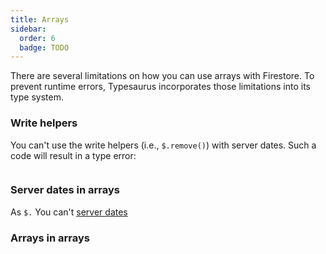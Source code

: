 ```yaml
---
title: Arrays
sidebar:
  order: 6
  badge: TODO
---
```


There are several limitations on how you can use arrays with Firestore. To prevent runtime errors, Typesaurus incorporates those limitations into its type system.

### Write helpers

You can't use the write helpers (i.e., `$.remove()`) with server dates. Such a code will result in a type error:

```ts

```

### Server dates in arrays

As `$.` You can't [server dates](#serverdates)

### Arrays in arrays
